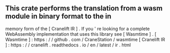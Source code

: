This
crate
performs
the
translation
from
a
wasm
module
in
binary
format
to
the
in
-
memory
form
of
the
[
Cranelift
IR
]
.
If
you
'
re
looking
for
a
complete
WebAssembly
implementation
that
uses
this
library
see
[
Wasmtime
]
.
[
Wasmtime
]
:
https
:
/
/
github
.
com
/
CraneStation
/
wasmtime
[
Cranelift
IR
]
:
https
:
/
/
cranelift
.
readthedocs
.
io
/
en
/
latest
/
ir
.
html
